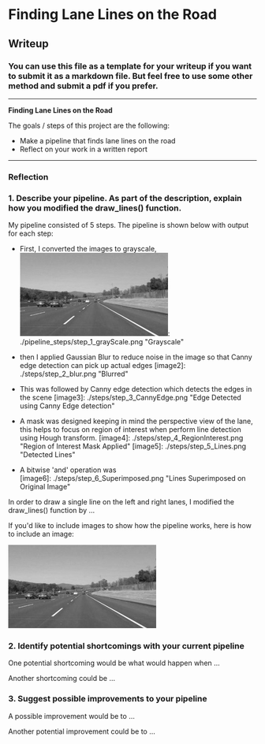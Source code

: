# **Finding Lane Lines on the Road** 

## Writeup

### You can use this file as a template for your writeup if you want to submit it as a markdown file. But feel free to use some other method and submit a pdf if you prefer.

---

**Finding Lane Lines on the Road**

The goals / steps of this project are the following:
* Make a pipeline that finds lane lines on the road
* Reflect on your work in a written report


[//]: # (Image References)

[image1]: ./examples/grayscale.jpg "Grayscale"

---

### Reflection

### 1. Describe your pipeline. As part of the description, explain how you modified the draw_lines() function.

My pipeline consisted of 5 steps. The pipeline is shown below with output for each step:

* First, I converted the images to grayscale, 
![image1]: ./pipeline_steps/step_1_grayScale.png "Grayscale"

* then I applied Gaussian Blur to reduce noise in the image so that Canny edge detection can pick up actual edges
[image2]: ./steps/step_2_blur.png "Blurred"

* This was followed by Canny edge detection which detects the edges in the scene
[image3]: ./steps/step_3_CannyEdge.png "Edge Detected using Canny Edge detection"

* A mask was designed keeping in mind the perspective view of the lane, this helps to focus on region of interest when perform line detection using Hough transform.
[image4]: ./steps/step_4_RegionInterest.png "Region of Interest Mask Applied"
[image5]: ./steps/step_5_Lines.png "Detected Lines"

* A bitwise 'and' operation was  
[image6]: ./steps/step_6_Superimposed.png "Lines Superimposed on Original Image"

In order to draw a single line on the left and right lanes, I modified the draw_lines() function by ...

If you'd like to include images to show how the pipeline works, here is how to include an image: 

![alt text][image1]


### 2. Identify potential shortcomings with your current pipeline


One potential shortcoming would be what would happen when ... 

Another shortcoming could be ...


### 3. Suggest possible improvements to your pipeline

A possible improvement would be to ...

Another potential improvement could be to ...
